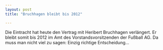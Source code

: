 ```yaml
---
layout: post
title: "Bruchhagen bleibt bis 2012"

---
```


Die Eintracht hat heute den Vertrag mit Heribert Bruchhagen verlängert. Er bleibt somit bis 2012 im Amt des Vorstandsvorsitzenden der Fußball AG. Da muss man nicht viel zu sagen: Einzig richtige Entscheidung...


